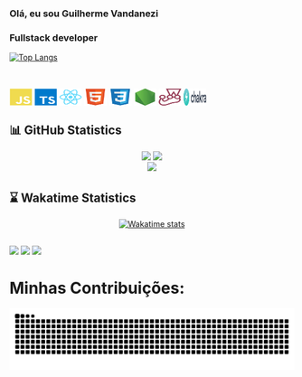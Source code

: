### Olá, eu sou Guilherme Vandanezi

### Fullstack developer

[![Top Langs](https://github-readme-stats.vercel.app/api/top-langs/?username=gmvandanezi)](https://github.com/anuraghazra/github-readme-stats)

  ##
  
<div style="display: inline_block"><br>
  <img align="center" alt="Gui-Js" height="30" width="40" src="https://raw.githubusercontent.com/devicons/devicon/master/icons/javascript/javascript-plain.svg">
  <img align="center" alt="Gui-Ts" height="30" width="40" src="https://raw.githubusercontent.com/devicons/devicon/master/icons/typescript/typescript-plain.svg">
  <img align="center" alt="Gui-React" height="30" width="40" src="https://raw.githubusercontent.com/devicons/devicon/master/icons/react/react-original.svg">
  <img align="center" alt="Gui-HTML" height="30" width="40" src="https://raw.githubusercontent.com/devicons/devicon/master/icons/html5/html5-original.svg">
  <img align="center" alt="Gui-CSS" height="30" width="40" src="https://raw.githubusercontent.com/devicons/devicon/master/icons/css3/css3-original.svg">
  <img align="center" alt="Gui-Nodejs" height="30" width="40" src="https://raw.githubusercontent.com/devicons/devicon/master/icons/nodejs/nodejs-original.svg">
  <img align="center" alt="Gui-Jest" height="30" width="40" src="https://raw.githubusercontent.com/devicons/devicon/master/icons/jest/jest-plain.svg">
  <img align="center" alt="Chakra-UI" height="30" width="40" src="https://raw.githubusercontent.com/chakra-ui/chakra-ui/main/media/logo-colored.svg">
</div>
  

  ## 📊 GitHub Statistics
<div align="center">
  <img height="206em" src="https://github-readme-stats.vercel.app/api?username=gmvandanezi&include_all_commits=true&show=prs_merged_percentage&icon_color=fff&show_icons=true&bg_color=30,111,904e95&title_color=fff&text_color=fff" style="max-width: 100%;"/>
  <img height="208em" src="https://github-readme-stats.vercel.app/api/top-langs/?username=gmvandanezi&icon_color=fff&layout=donut&langs_count=20&bg_color=30,111,904e95&title_color=fff&text_color=fff" style="max-width: 100%;"/>  
  <div align="center">
  <img src="https://github-profile-trophy.vercel.app/?username=gmvandanezi&column=4&row=1&theme=onedark" style="max-width: 100%;"/>
</div>

</div>

## ⌛ Wakatime Statistics
<div align="center">
  <a href="https://github.com/anuraghazra/github-readme-stats">
    <img src="https://github-readme-stats.vercel.app/api/wakatime?username=@gmvandanezi&layout=compact&theme=dark" alt="Wakatime stats"/>
  </a>
</div>

##
 
<div> 
  <a href="https://instagram.com/guivandanezi.dev" target="_blank"><img src="https://img.shields.io/badge/-Instagram-%23E4405F?style=for-the-badge&logo=instagram&logoColor=white" target="_blank"></a>
  <a href = "mailto:guilhermevandanezi@outlook.com"><img src="https://img.shields.io/badge/-Email-%23333?style=for-the-badge&logo=gmail&logoColor=white" target="_blank"></a>
  <a href="https://www.linkedin.com/in/guilherme-vandanezi-ba1469207/" target="_blank"><img src="https://img.shields.io/badge/-LinkedIn-%230077B5?style=for-the-badge&logo=linkedin&logoColor=white" target="_blank"></a> 
</div>

##

<h1>Minhas Contribuições:</h1>
<picture>
  <source media="(prefers-color-scheme: dark)" srcset="https://raw.githubusercontent.com/gmvandanezi/gmvandanezi/output/github-contribution-grid-snake-dark.svg">
  <img alt="github contribution grid snake animation" src="https://raw.githubusercontent.com/gmvandanezi/gmvandanezi/output/github-contribution-grid-snake-dark.svg">
</picture>
